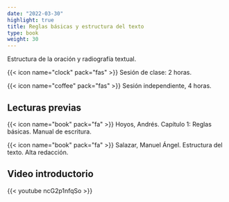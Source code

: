 ```yaml
---
date: "2022-03-30"
highlight: true
title: Reglas básicas y estructura del texto
type: book
weight: 30
---
```


Estructura de la oración y radiografía textual.

<!--more-->

{{< icon name="clock" pack="fas" >}} Sesión de clase: 2 horas.

{{< icon name="coffee" pack="fas" >}} Sesión independiente, 4 horas.

## Lecturas previas 

{{< icon name="book" pack="fa" >}} Hoyos, Andrés. Capítulo 1: Reglas básicas. Manual de escritura.

{{< icon name="book" pack="fa" >}} Salazar, Manuel Ángel. Estructura del texto. Alta redacción.

## Video introductorio

{{< youtube ncG2p1nfqSo >}}
